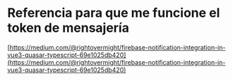 # Referencia para que me funcione el token de mensajería

[https://medium.com/@rightovermight/firebase-notification-integration-in-vue3-quasar-typescript-69e1025db420](https://medium.com/@rightovermight/firebase-notification-integration-in-vue3-quasar-typescript-69e1025db420)